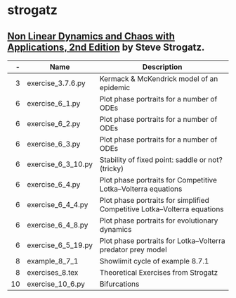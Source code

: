 # strogatz

## [Non Linear Dynamics and Chaos with Applications, 2nd Edition](http://www.stevenstrogatz.com/books/nonlinear-dynamics-and-chaos-with-applications-to-physics-biology-chemistry-and-engineering) by Steve Strogatz.

-| Name | Description
--:|------------------|----------------------------------------------------------
3|exercise_3.7.6.py|Kermack & McKendrick model of an epidemic
6|exercise_6_1.py|Plot phase portraits for a number of ODEs
6|exercise_6_2.py|Plot phase portraits for a number of ODEs
6|exercise_6_3.py|Plot phase portraits for a number of ODEs
6|exercise_6_3_10.py|Stability of fixed point: saddle or not? (tricky)
6|exercise_6_4.py|Plot phase portraits for Competitive Lotka–Volterra equations
6|exercise_6_4_4.py|Plot phase portraits for simplified Competitive Lotka–Volterra equations
6|exercise_6_4_8.py|Plot phase portraits for evolutionary dynamics
6|exercise_6_5_19.py|Plot phase portraits for Lotka–Volterra predator prey model
8|example_8_7_1|Showlimit cycle of example 8.7.1
8|exercises_8.tex|Theoretical Exercises from Strogatz
10|exercise_10_6.py|Bifurcations
